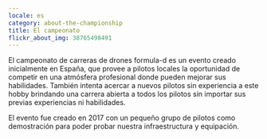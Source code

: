 ```yaml
---
locale: es
category: about-the-championship
title: El campeonato
flickr_about_img: 38765498491
---
```


El campeonato de carreras de drones formula-d es un
evento creado inicialmente en España, que provee
a pilotos locales la oportunidad de competir en una
atmósfera profesional donde pueden mejorar sus
habilidades. También intenta acercar a nuevos
pilotos sin experiencia a este hobby brindando
una carrera abierta a todos los pilotos sin importar
sus previas experiencias ni habilidades.

El evento fue creado en 2017 con un pequeño
grupo de pilotos como demostración para poder probar
nuestra infraestructura y equipación.
